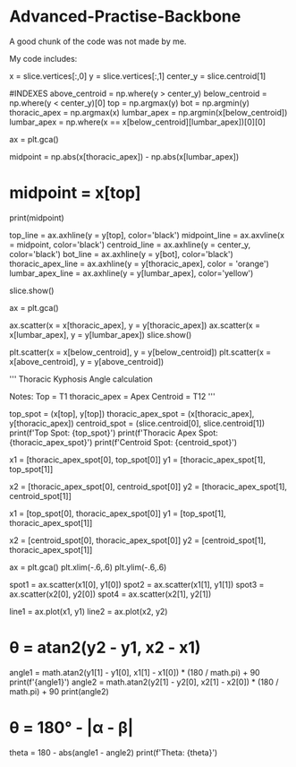 # Advanced-Practise-Backbone

A good chunk of the code was not made by me.

My code includes:

x = slice.vertices[:,0]
y = slice.vertices[:,1]
center_y = slice.centroid[1]

#INDEXES
above_centroid = np.where(y > center_y)
below_centroid = np.where(y < center_y)[0]
top = np.argmax(y)
bot = np.argmin(y)
thoracic_apex = np.argmax(x)
lumbar_apex = np.argmin(x[below_centroid])
lumbar_apex = np.where(x == x[below_centroid][lumbar_apex])[0][0]

ax = plt.gca()

midpoint = np.abs(x[thoracic_apex]) - np.abs(x[lumbar_apex])

# midpoint = x[top]
print(midpoint)

top_line = ax.axhline(y = y[top], color='black')
midpoint_line = ax.axvline(x = midpoint, color='black')
centroid_line = ax.axhline(y = center_y, color='black')
bot_line = ax.axhline(y = y[bot], color='black')
thoracic_apex_line = ax.axhline(y = y[thoracic_apex], color = 'orange')
lumbar_apex_line = ax.axhline(y = y[lumbar_apex], color='yellow')

slice.show()

ax = plt.gca()

ax.scatter(x = x[thoracic_apex], y = y[thoracic_apex])
ax.scatter(x = x[lumbar_apex], y = y[lumbar_apex])
slice.show()

plt.scatter(x = x[below_centroid], y = y[below_centroid])
plt.scatter(x = x[above_centroid], y = y[above_centroid])

'''
Thoracic Kyphosis Angle calculation

Notes:
Top = T1
thoracic_apex = Apex
Centroid = T12
'''

top_spot = (x[top], y[top])
thoracic_apex_spot = (x[thoracic_apex], y[thoracic_apex])
centroid_spot = (slice.centroid[0], slice.centroid[1])
print(f'Top Spot:           {top_spot}')
print(f'Thoracic Apex Spot: {thoracic_apex_spot}')
print(f'Centroid Spot:      {centroid_spot}')

x1 = [thoracic_apex_spot[0], top_spot[0]]
y1 = [thoracic_apex_spot[1], top_spot[1]]

x2 = [thoracic_apex_spot[0], centroid_spot[0]]
y2 = [thoracic_apex_spot[1], centroid_spot[1]]

x1 = [top_spot[0], thoracic_apex_spot[0]]
y1 = [top_spot[1], thoracic_apex_spot[1]]

x2 = [centroid_spot[0], thoracic_apex_spot[0]]
y2 = [centroid_spot[1], thoracic_apex_spot[1]]

ax = plt.gca()
plt.xlim(-.6,.6)
plt.ylim(-.6,.6)

spot1 = ax.scatter(x1[0], y1[0])
spot2 = ax.scatter(x1[1], y1[1])
spot3 = ax.scatter(x2[0], y2[0])
spot4 = ax.scatter(x2[1], y2[1])

line1 = ax.plot(x1, y1)
line2 = ax.plot(x2, y2)

# θ = atan2(y2 - y1, x2 - x1)
angle1 = math.atan2(y1[1] - y1[0], x1[1] - x1[0]) * (180 / math.pi) + 90
print(f'{angle1}')
angle2 = math.atan2(y2[1] - y2[0], x2[1] - x2[0]) * (180 / math.pi) + 90
print(angle2)

# θ = 180° - |α - β|
theta = 180 - abs(angle1 - angle2)
print(f'Theta: {theta}')

